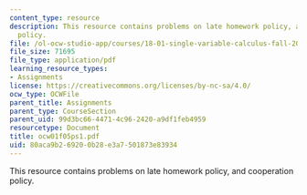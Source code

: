 ```yaml
---
content_type: resource
description: This resource contains problems on late homework policy, and cooperation
  policy.
file: /ol-ocw-studio-app/courses/18-01-single-variable-calculus-fall-2005/80aca9b269200b28e3a7501873e83934_ocw01f05ps1.pdf
file_size: 71695
file_type: application/pdf
learning_resource_types:
- Assignments
license: https://creativecommons.org/licenses/by-nc-sa/4.0/
ocw_type: OCWFile
parent_title: Assignments
parent_type: CourseSection
parent_uid: 99d3bc66-4471-4c96-2420-a9df1feb4959
resourcetype: Document
title: ocw01f05ps1.pdf
uid: 80aca9b2-6920-0b28-e3a7-501873e83934
---
```

This resource contains problems on late homework policy, and cooperation policy.